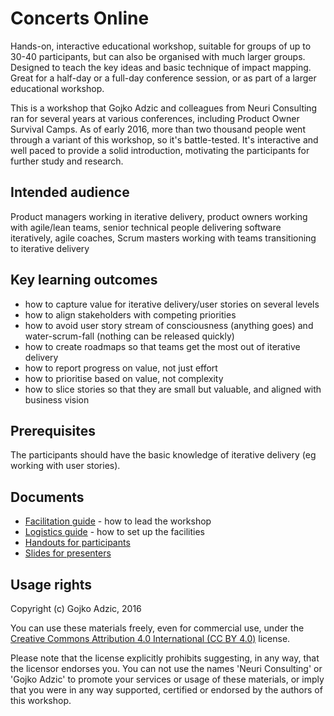 # Concerts Online

Hands-on, interactive educational workshop, suitable for groups of up to 30-40 participants, but can also be organised with much larger groups. Designed to teach the key ideas and basic technique of impact mapping. Great for a half-day or a full-day conference session, or as part of a larger educational workshop.

This is a workshop that Gojko Adzic and colleagues from Neuri Consulting ran for several years at various conferences, including Product Owner Survival Camps.  As of early 2016, more than two thousand people went through a variant of this workshop, so it's battle-tested. It's interactive and well paced to provide a solid introduction, motivating the participants for further study and research. 

## Intended audience

Product managers working in iterative delivery, product owners working with agile/lean teams, senior technical people delivering software iteratively, agile coaches, Scrum masters working with teams transitioning to iterative delivery

## Key learning outcomes

* how to capture value for iterative delivery/user stories on several levels
* how to align stakeholders with competing priorities
* how to avoid user story stream of consciousness (anything goes) and water-scrum-fall (nothing can be released quickly)
* how to create roadmaps so that teams get the most out of iterative delivery
* how to report progress on value, not just effort
* how to prioritise based on value, not complexity
* how to slice stories so that they are small but valuable, and aligned with business vision

## Prerequisites

The participants should have the basic knowledge of iterative delivery (eg working with user stories). 

## Documents

* [Facilitation guide](facilitation-guide.md) - how to lead the workshop
* [Logistics guide](logistics-guide.md) - how to set up the facilities
* [Handouts for participants](handouts)
* [Slides for presenters](slides)

## Usage rights

Copyright (c) Gojko Adzic, 2016

You can use these materials freely, even for commercial use, under the [Creative Commons Attribution 4.0 International (CC BY 4.0)](http://creativecommons.org/licenses/by/4.0/) license. 

Please note that the license explicitly prohibits suggesting, in any way, that the licensor endorses you. You can not use the names 'Neuri Consulting' or 'Gojko Adzic' to promote your services or usage of these materials, or imply that you were in any way supported, certified or endorsed by the authors of this workshop. 

